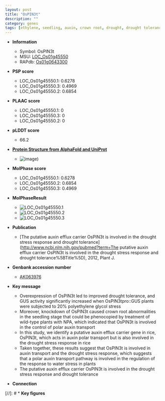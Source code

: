 ```yaml
---
layout: post
title: "OsPIN3t"
description: ""
category: genes
tags: [ethylene, seedling, auxin, crown root, drought, drought tolerance, root, crown]
---
```


* **Information**  
    + Symbol: OsPIN3t  
    + MSU: [LOC_Os01g45550](http://rice.plantbiology.msu.edu/cgi-bin/ORF_infopage.cgi?orf=LOC_Os01g45550)  
    + RAPdb: [Os01g0643300](http://rapdb.dna.affrc.go.jp/viewer/gbrowse_details/irgsp1?name=Os01g0643300)  

* **PSP score**  
    + LOC_Os01g45550.1: 0.6278 
    + LOC_Os01g45550.3: 0.4969 
    + LOC_Os01g45550.2: 0.6854 

* **PLAAC score**  
    + LOC_Os01g45550.1: 0 
    + LOC_Os01g45550.3: 0 
    + LOC_Os01g45550.2: 0 

* **pLDDT score**
    + 66.2

* **[Protein Structure from AlphaFold and UniProt](https://www.uniprot.org/uniprotkb/Q5VP70/entry#structure)**
    + ![image](https://ricepsp.github.io/images/Q5/AF-Q5VP70-F1.png))

* **MolPhase score**
    + LOC_Os01g45550.1: 0.6278
    + LOC_Os01g45550.2: 0.6854
    + LOC_Os01g45550.3: 0.4969

* **MolPhaseResult**
    + ![LOC_Os01g45550.1](https://ricepsp.github.io/pictures/LOC_Os01g/LOC_Os01g45550.1.png)
    + ![LOC_Os01g45550.2](https://ricepsp.github.io/pictures/LOC_Os01g/LOC_Os01g45550.2.png)
    + ![LOC_Os01g45550.3](https://ricepsp.github.io/pictures/LOC_Os01g/LOC_Os01g45550.3.png)

* **Publication**  
    + [The putative auxin efflux carrier OsPIN3t is involved in the drought stress response and drought tolerance](http://www.ncbi.nlm.nih.gov/pubmed?term=The putative auxin efflux carrier OsPIN3t is involved in the drought stress response and drought tolerance%5BTitle%5D), 2012, Plant J.

* **Genbank accession number**  
    + [AK063976](http://www.ncbi.nlm.nih.gov/nuccore/AK063976)

* **Key message**  
    + Overexpression of OsPIN3t led to improved drought tolerance, and GUS activity significantly increased when OsPIN3tpro::GUS plants were subjected to 20% polyethylene glycol stress
    + Moreover, knockdown of OsPIN3t caused crown root abnormalities in the seedling stage that could be phenocopied by treatment of wild-type plants with NPA, which indicated that OsPIN3t is involved in the control of polar auxin transport
    + In this study, we identify a putative auxin efflux carrier gene in rice, OsPIN3t, which acts in auxin polar transport but is also involved in the drought stress response in rice
    + Taken together, these results suggest that OsPIN3t is involved in auxin transport and the drought stress response, which suggests that a polar auxin transport pathway is involved in the regulation of the response to water stress in plants
    + The putative auxin efflux carrier OsPIN3t is involved in the drought stress response and drought tolerance

* **Connection**  

[//]: # * **Key figures**  



